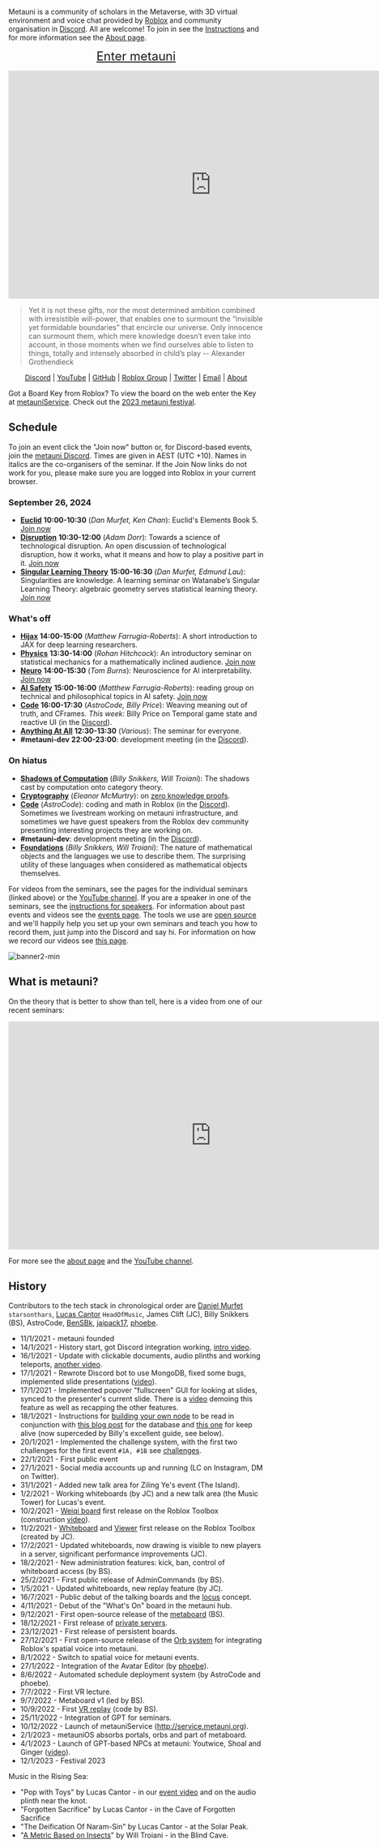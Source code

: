 Metauni is a community of scholars in the Metaverse, with 3D virtual environment and voice chat provided by [Roblox](https://www.roblox.com/) and community organisation in [Discord](https://discord.gg/9yBaAxPSK8). All are welcome! To join in see the [Instructions](https://metauni.org/posts/instructions/instructions) and for more information see the [About page](https://metauni.org/about/).

<p align="center">
  <span style="font-size:x-large;"><a target="_blank" href="https://www.roblox.com/games/8165217582/The-Rising-Sea">Enter metauni</a></span>
</p>

<p align="center">
<iframe width="800" height="450" src="https://www.youtube.com/embed/07M89R-AExw" title="YouTube video player" frameborder="0" allow="accelerometer; autoplay; clipboard-write; encrypted-media; gyroscope; picture-in-picture" allowfullscreen></iframe>
</p>

> Yet it is not these gifts, nor the most determined ambition combined with irresistible will-power, that enables one to surmount the “invisible yet formidable boundaries” that encircle our universe. Only innocence can surmount them, which mere knowledge doesn’t even take into account, in those moments when we find ourselves able to listen to things, totally and intensely absorbed in child’s play -- Alexander Grothendieck

<p align="center">
  <a target="_blank" href="https://discord.gg/9yBaAxPSK8">Discord</a> |
  <a target="_blank" href="https://www.youtube.com/playlist?list=PLKnx70LRf21eZQ7ZfEU5SibsJrAFvJU41">YouTube</a> |
  <a target="_blank" href="https://github.com/metauni">GitHub</a> |
  <a target="_blank" href="https://www.roblox.com/groups/13108882/metauni#!/about">Roblox Group</a> |
  <a target="_blank" href="https://twitter.com/_metauni">Twitter</a> |
  <a target="_blank" href="mailto:admin@metauni.org">Email</a> |
  <a target="_blank" href="/about">About</a>
</p>

Got a Board Key from Roblox? To view the board on the web enter the Key at [metauniService](https://www.metauniservice.com). Check out the [2023 metauni festival](/festival).

## Schedule

To join an event click the "Join now" button or, for Discord-based events, join the [metauni Discord](https://discord.gg/9yBaAxPSK8). Times are given in AEST (UTC +10). Names in italics are the co-organisers of the seminar. If the Join Now links do not work for you, please make sure you are logged into Roblox in your current browser.
<!-- The schedule is also available in the iCalendar format. -->

<!--* [Google Calendar](https://www.google.com/calendar/render?cid=mtat12fcie0kaavivca4lgpp69oqpg6v@import.calendar.google.com)-->
<!--* [Apple/Android/Outlook Calendar](webcal://metauni.org/schedule.ics)-->
<!--* <a class="copy-to-clipboard" data-clipboard-text="https://metauni.org/schedule.ics">Copy ICS Link</a> -->

<!-- BEGIN WHATS ON -->
### September 26, 2024
* **[Euclid](https://metauni.org/euclid)** **10:00-10:30** (*Dan Murfet, Ken Chan*): Euclid's Elements Book 5. [Join now](https://www.roblox.com/games/start?placeId=8165217582&launchData=/)
* **[Disruption](https://metauni.org/disruption)** **10:30-12:00** (*Adam Dorr*): Towards a science of technological disruption. An open discussion of technological disruption, how it works, what it means and how to play a positive part in it. [Join now](https://www.roblox.com/games/start?placeId=8165217582&launchData=/)
* **[Singular Learning Theory](https://metauni.org/slt)** **15:00-16:30** (*Dan Murfet, Edmund Lau*): Singularities are knowledge. A learning seminar on Watanabe’s Singular Learning Theory: algebraic geometry serves statistical learning theory. [Join now](https://www.roblox.com/games/start?placeId=8165217582&launchData=pocket%3ASymbolic%20Wilds%2065)

<!-- END WHATS ON -->

### What's off

<!-- BEGIN WHATS OFF -->
* **[Hijax](https://far.in.net/hijax)** **14:00-15:00** (*Matthew Farrugia-Roberts*): A short introduction to JAX for deep learning researchers.
* **[Physics](https://rohanhitchcock.com/stat-mech)** **13:30-14:00** (*Rohan Hitchcock*): An introductory seminar on statistical mechanics for a mathematically inclined audience. [Join now](https://www.roblox.com/games/start?placeId=8165217582&launchData=/)
* **[Neuro](https://metauni.org/neuro)** **14:00-15:30** (*Tom Burns*): Neuroscience for AI interpretability. [Join now](https://www.roblox.com/games/start?placeId=8165217582&launchData=/)
* **[AI Safety](https://metauni.org/ai-safety)** **15:00-16:00** (*Matthew Farrugia-Roberts*): reading group on technical and philosophical topics in AI safety. [Join now](https://www.roblox.com/games/start?placeId=8165217582&launchData=/)
* **[Code](https://metauni.org/code)** **16:00-17:30** (*AstroCode, Billy Price*): Weaving meaning out of truth, and CFrames. *This week*: Billy Price on Temporal game state and reactive UI (in the [Discord](https://discord.gg/9yBaAxPSK8)).
* **[Anything At All](https://metauni.org/anythingatall)** **12:30-13:30** (*Various*): The seminar for everyone.
* **#metauni-dev** **22:00-23:00**: development meeting (in the [Discord](https://discord.gg/9yBaAxPSK8)).
<!-- END WHATS OFF -->

### On hiatus

* **[Shadows of Computation](https://metauni.org/soc)** (*Billy Snikkers, Will Troiani*): The shadows cast by computation onto category theory.
* **[Cryptography](https://lnor.net/uc-seminar.html)** (*Eleanor McMurtry*): on [zero knowledge proofs](https://en.wikipedia.org/wiki/Zero-knowledge_proof).
* **[Code](https://metauni.org/code)** (*AstroCode*): coding and math in Roblox (in the [Discord](https://discord.gg/9yBaAxPSK8)). Sometimes we livestream working on metauni infrastructure, and sometimes we have guest speakers from the Roblox dev community presenting interesting projects they are working on.
* **#metauni-dev**: development meeting (in the [Discord](https://discord.gg/9yBaAxPSK8)).
* **[Foundations](https://metauni.org/foundations)** (*Billy Snikkers, Will Troiani*): The nature of mathematical objects and the languages we use to describe them. The surprising utility of these languages when considered as mathematical objects themselves. 

For videos from the seminars, see the pages for the individual seminars (linked above) or the [YouTube channel](https://www.youtube.com/playlist?list=PLKnx70LRf21eZQ7ZfEU5SibsJrAFvJU41). If you are a speaker in one of the seminars, see the [instructions for speakers](https://metauni.org/posts/instructions/instructions-admin). For information about past events and videos see the [events page](http://metauni.org/posts/events/events). The tools we use are [open source](https://metauni.org/posts/open/open) and we'll happily help you set up your own seminars and teach you how to record them, just jump into the Discord and say hi. For information on how we record our videos see [this page](https://metauni.org/posts/instructions/video).

![banner2-min](https://user-images.githubusercontent.com/320329/177882287-619645de-045c-4f66-9db6-ef46c910d318.png)

## What is metauni?

On the theory that is better to show than tell, here is a video from one of our recent seminars:

<p align="center">
<iframe width="800" height="450" src="https://www.youtube.com/embed/Fccfv2DWUgM" title="YouTube video player" frameborder="0" allow="accelerometer; autoplay; clipboard-write; encrypted-media; gyroscope; picture-in-picture" allowfullscreen></iframe>
</p>

For more see the [about page](https://metauni.org/about/) and the [YouTube channel](https://www.youtube.com/playlist?list=PLKnx70LRf21eZQ7ZfEU5SibsJrAFvJU41).

## History

Contributors to the tech stack in chronological order are [Daniel Murfet](http://www.therisingsea.org) `starsonthars`, [Lucas Cantor](https://www.lucascantormusic.com/) `HeadOfMusic`, James Clift (JC), Billy Snikkers (BS), AstroCode, [BenSBk](https://github.com/BenSBk), [jaipack17](https://jaipack17.github.io), [phoebe](https://phoebeivy.dev).

* 11/1/2021 - metauni founded
* 14/1/2021 - History start, got Discord integration working, [intro video](https://youtu.be/0K3sCNvFpWE).
* 16/1/2021 - Update with clickable documents, audio plinths and working teleports, [another video](https://youtu.be/CJeuAvoRE9U).
* 17/1/2021 - Rewrote Discord bot to use MongoDB, fixed some bugs, implemented slide presentations ([video](https://youtu.be/9-fyJvrTRzA)).
* 17/1/2021 - Implemented popover "fullscreen" GUI for looking at slides, synced to the presenter's current slide. There is a [video](https://youtu.be/rNtZGYnRHdA) demoing this feature as well as recapping the other features.
* 18/1/2021 - Instructions for [building your own node](https://youtu.be/SEwmyMInqTM) to be read in conjunction with [this blog post](https://towardsdatascience.com/creating-a-discord-bot-from-scratch-and-connecting-to-mongodb-828ad1c7c22e) for the database and [this one](https://repl.it/talk/learn/Hosting-discordpy-bots-with-replit/11008) for keep alive (now superceded by Billy's excellent guide, see below).
* 20/1/2021 - Implemented the challenge system, with the first two challenges for the first event `#1A, #1B` see [challenges](http://metauni.org/posts/challenges/challenges).
* 22/1/2021 - First public event
* 27/1/2021 - Social media accounts up and running (LC on Instagram, DM on Twitter).
* 31/1/2021 - Added new talk area for Ziling Ye's event (The Island).
* 1/2/2021 - Working whiteboards (by JC) and a new talk area (the Music Tower) for Lucas's event.
* 10/2/2021 - [Weiqi board](https://www.roblox.com/library/6366028251/metauni-Weiqi-Go-board) first release on the Roblox Toolbox (construction [video](https://youtu.be/wWtrTFI4ppc)).
* 11/2/2021 - [Whiteboard](https://www.roblox.com/library/6376883627/metauni-Whiteboard) and [Viewer](https://www.roblox.com/library/6377010705/metauni-Viewer) first release on the Roblox Toolbox (created by JC).
* 17/2/2021 - Updated whiteboards, now drawing is visible to new players in a server, significant performance improvements (JC).
* 18/2/2021 - New administration features: kick, ban, control of whiteboard access (by BS).
* 25/2/2021 - First public release of AdminCommands (by BS).
* 1/5/2021 - Updated whiteboards, new replay feature (by JC).
* 16/7/2021 - Public debut of the talking boards and the [locus](https://metauni.org/posts/loci/loci) concept.
* 4/11/2021 - Debut of the "What's On" board in the metauni hub.
* 9/12/2021 - First open-source release of the [metaboard](https://github.com/metauni/metaboard) (BS).
* 18/12/2021 - First release of [private servers](https://metauni.org/posts/private/private).
* 23/12/2021 - First release of persistent boards.
* 27/12/2021 - First open-source release of the [Orb system](https://github.com/metauni/orb) for integrating Roblox's spatial voice into metauni.
* 8/1/2022 - Switch to spatial voice for metauni events.
* 27/1/2022 - Integration of the Avatar Editor (by [phoebe](https://phoebeivy.dev)).
* 8/6/2022 - Automated schedule deployment system (by AstroCode and phoebe).
* 7/7/2022 - First VR lecture.
* 9/7/2022 - Metaboard v1 (led by BS).
* 10/9/2022 - First [VR replay](https://youtu.be/s4dfwxzXEFM) (code by BS).
* 25/11/2022 - Integration of GPT for seminars.
* 10/12/2022 - Launch of metauniService (http://service.metauni.org).
* 2/1/2023 - metauniOS absorbs portals, orbs and part of metaboard.
* 4/1/2023 - Launch of GPT-based NPCs at metauni: Youtwice, Shoal and Ginger ([video](https://youtu.be/Jh3xyaBy0LA)).
* 12/1/2023 - Festival 2023

Music in the Rising Sea:

* "Pop with Toys" by Lucas Cantor - in our [event video](https://youtu.be/xNqGxgiP0Cc) and on the audio plinth near the knot.
* "Forgotten Sacrifice" by Lucas Cantor - in the Cave of Forgotten Sacrifice
* "The Deification Of Naram-Sin" by Lucas Cantor - at the Solar Peak.
* "[A Metric Based on Insects](https://obduratefleet.bandcamp.com/album/obdurate)" by Will Troiani - in the Blind Cave.
